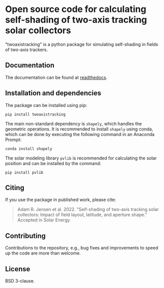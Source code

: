 # Open source code for calculating self-shading of two-axis tracking solar collectors
"twoaxistracking" is a python package for simulating self-shading in fields of two-axis trackers.

## Documentation
The documentation can be found at [readthedocs](https://twoaxistracking.readthedocs.io/).

## Installation and dependencies
The package can be installed using pip:

    pip install twoaxistracking

The main non-standard dependency is `shapely`, which handles the geometric operations. It is recommended to install `shapely` using conda, which can be done by executing the following command in an Anaconda Prompt:

    conda install shapely

The solar modeling library `pvlib` is recommended for calculating the solar position and can be installed by the command:

    pip install pvlib

## Citing
If you use the package in published work, please cite:
> Adam R. Jensen et al. 2022.
> "Self-shading of two-axis tracking solar collectors: Impact of field layout, latitude, and aperture shape."
> Accepted in Solar Energy.

## Contributing
Contributions to the repository, e.g., bug fixes and improvements to speed up the code are more than welcome.

## License
BSD 3-clause.
